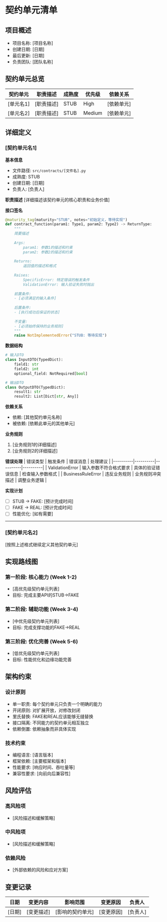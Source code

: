 # 契约单元清单

## 项目概述
- 项目名称: [项目名称]
- 创建日期: [日期]
- 最后更新: [日期]
- 负责团队: [团队名称]

## 契约单元总览

| 契约单元 | 职责描述 | 成熟度 | 优先级 | 依赖关系 |
|----------|----------|--------|--------|----------|
| [单元名1] | [职责描述] | STUB | High | [依赖单元] |
| [单元名2] | [职责描述] | STUB | Medium | [依赖单元] |

## 详细定义

### [契约单元名1]

**基本信息**
- 文件路径: `src/contracts/[文件名].py`
- 成熟度: STUB
- 创建日期: [日期]
- 负责人: [负责人]

**职责描述**
[详细描述该契约单元的核心职责和业务价值]

**接口签名**
```python
@maturity_tag(maturity="STUB", notes="初始定义，等待实现")
def contract_function(param1: Type1, param2: Type2) -> ReturnType:
    """
    简要描述
    
    Args:
        param1: 参数1的描述和约束
        param2: 参数2的描述和约束
    
    Returns:
        返回值的描述和格式
    
    Raises:
        SpecificError: 特定错误的触发条件
        ValidationError: 输入验证失败时抛出
    
    前置条件:
    - [必须满足的输入条件]
    
    后置条件:
    - [执行成功后保证的状态]
    
    不变量:
    - [必须始终保持的业务规则]
    """
    raise NotImplementedError("STUB: 等待实现")
```

**数据结构**
```python
# 输入DTO
class InputDTO(TypedDict):
    field1: str
    field2: int
    optional_field: NotRequired[bool]

# 输出DTO  
class OutputDTO(TypedDict):
    result1: str
    result2: List[Dict[str, Any]]
```

**依赖关系**
- 依赖: [其他契约单元名称]
- 被依赖: [依赖此单元的其他单元]

**业务规则**
1. [业务规则1的详细描述]
2. [业务规则2的详细描述]

**错误处理**
| 错误类型 | 触发条件 | 错误消息 | 处理建议 |
|----------|----------|----------|----------|
| ValidationError | 输入参数不符合格式要求 | 具体的验证错误信息 | 检查输入参数格式 |
| BusinessRuleError | 违反业务规则 | 业务规则冲突描述 | 调整业务逻辑 |

**实现计划**
- [ ] STUB → FAKE: [预计完成时间]
- [ ] FAKE → REAL: [预计完成时间]
- [ ] 性能优化: [如有需要]

---

### [契约单元名2]
[按照上述格式继续定义其他契约单元]

## 实现路线图

### 第一阶段: 核心能力 (Week 1-2)
- [高优先级契约单元列表]
- 目标: 完成主要API的STUB→FAKE

### 第二阶段: 辅助功能 (Week 3-4)
- [中优先级契约单元列表]
- 目标: 完成支撑功能的FAKE→REAL

### 第三阶段: 优化完善 (Week 5-6)
- [低优先级契约单元列表]
- 目标: 性能优化和边缘功能完善

## 架构约束

### 设计原则
- 单一职责: 每个契约单元只负责一个明确的能力
- 开闭原则: 对扩展开放，对修改封闭
- 里氏替换: FAKE和REAL应该能够无缝替换
- 接口隔离: 不同能力的契约单元相互独立
- 依赖倒置: 依赖抽象而非具体实现

### 技术约束
- 编程语言: [语言版本]
- 框架依赖: [主要框架和版本]
- 性能要求: [响应时间、吞吐量等]
- 兼容性要求: [向前向后兼容性]

## 风险评估

### 高风险项
- [风险描述和缓解策略]

### 中风险项
- [风险描述和缓解策略]

### 依赖风险
- [外部依赖的风险和应对方案]

## 变更记录

| 日期 | 变更内容 | 影响范围 | 变更原因 | 负责人 |
|------|----------|----------|----------|--------|
| [日期] | [变更描述] | [影响的契约单元] | [变更原因] | [负责人] |